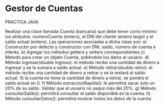 # Gestor de Cuentas
PRACTICA JAVA

Realizar una clase llamada Cuenta (bancaria) que debe tener como mínimo los atributos:
numeroCuenta (entero), el DNI del cliente (entero largo) y el saldo actual (entero).
Las operaciones asociadas a dicha clase son:
a) Constructor por defecto y constructor con DNI, saldo, número de cuenta e interés.
b) Agregar los métodos getters y setters correspondientes
c) Metodo para crear un objeto Cuenta, pidiéndole los datos al usuario.
d) Método ingresar(double ingreso): el método recibe una cantidad de dinero a ingresar
y se la sumara a saldo actual.
e) Método retirar(double retiro): el método recibe una cantidad de dinero a retirar y se
la restará al saldo actual. Si la cuenta no tiene la cantidad de dinero a retirar, se
pondrá el saldo actual en 0.
f) Método extraccionRapida(): le permitirá sacar solo un 20% de su saldo. Validar que el
usuario no saque más del 20%.
g) Método consultarSaldo(): permitirá consultar el saldo disponible en la cuenta.
h) Método consultarDatos(): permitirá mostrar todos los datos de la cuenta
